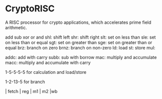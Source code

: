 # CryptoRISC
A RISC processor for crypto applications, which accelerates prime field arithmetic.



add
sub
xor
or
and
shl: shift left
shr: shift right
slt: set on less than
sle: set on less than or equal
sgt: set on greater than
sge: set on greater than or equal
brz: branch on zero
brnz: branch on non-zero
ld: load
st: store
mul:

addc: add with carry
subb: sub with borrow
mac: multiply and accumulate
macc: multiply and accumulate with carry



1-5-5-5-5 for calculation and load/store

1-2-13-5 for branch



| fetch | reg | m1 | m2 |wb





